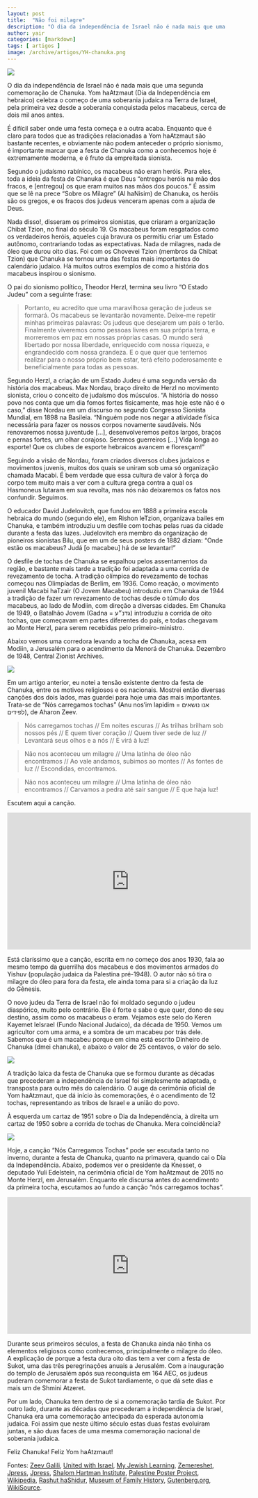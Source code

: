 ```yaml
---
layout: post
title:  "Não foi milagre"
description: "O dia da independência de Israel não é nada mais que uma segunda comemoração de Chanuka..."
author: yair
categories: [markdown]
tags: [ artigos ]
image: /archive/artigos/YH-chanuka.png
---
```


![](/website/archive/artigos/YH-chanuka.png)

O dia da independência de Israel não é nada mais que uma segunda comemoração de Chanuka. Yom haAtzmaut (Dia da Independência em hebraico) celebra o começo de uma soberania judaica na Terra de Israel, pela primeira vez desde a soberania conquistada pelos macabeus, cerca de dois mil anos antes.

É difícil saber onde uma festa começa e a outra acaba. Enquanto que é claro para todos que as tradições relacionadas a Yom haAtzmaut são bastante recentes, e obviamente não podem anteceder o próprio sionismo, é importante marcar que a festa de Chanuka como a conhecemos hoje é extremamente moderna, e é fruto da empreitada sionista.

Segundo o judaísmo rabínico, os macabeus não eram heróis. Para eles, toda a ideia da festa de Chanuka é que Deus “entregou heróis na mão dos fracos, e [entregou] os que eram muitos nas mãos dos poucos.” É assim que se lê na prece “Sobre os Milagre” (Al haNisim) de Chanuka, os heróis são os gregos, e os fracos dos judeus venceram apenas com a ajuda de Deus.

Nada disso!, disseram os primeiros sionistas, que criaram a organização Chibat Tzion, no final do século 19. Os macabeus foram resgatados como os verdadeiros heróis, aqueles cuja bravura os permitiu criar um Estado autônomo, contrariando todas as expectativas. Nada de milagres, nada de óleo que durou oito dias. Foi com os Chovevei Tzion (membros da Chibat Tzion) que Chanuka se tornou uma das festas mais importantes do calendário judaico. Há muitos outros exemplos de como a história dos macabeus inspirou o sionismo.

O pai do sionismo político, Theodor Herzl, termina seu livro “O Estado Judeu” com a seguinte frase:

>Portanto, eu acredito que uma maravilhosa geração de judeus se formará. Os macabeus se levantarão novamente. Deixe-me repetir minhas primeiras palavras: Os judeus que desejarem um país o terão. Finalmente viveremos como pessoas livres em sua própria terra, e morreremos em paz em nossas próprias casas. O mundo será libertado por nossa liberdade, enriquecido com nossa riqueza, e engrandecido com nossa grandeza. E o que quer que tentemos realizar para o nosso próprio bem estar, terá efeito poderosamente e beneficialmente para todas as pessoas.

Segundo Herzl, a criação de um Estado Judeu é uma segunda versão da história dos macabeus. Max Nordau, braço direito de Herzl no movimento sionista, criou o conceito de judaísmo dos músculos. “A história do nosso povo nos conta que um dia fomos fortes fisicamente, mas hoje este não é o caso,” disse Nordau em um discurso no segundo Congresso Sionista Mundial, em 1898 na Basileia. “Ninguém pode nos negar a atividade física necessária para fazer os nossos corpos novamente saudáveis. Nós renovaremos nossa juventude […], desenvolveremos peitos largos, braços e pernas fortes, um olhar corajoso. Seremos guerreiros […] Vida longa ao esporte! Que os clubes de esporte hebraicos avancem e floresçam!”

Seguindo a visão de Nordau, foram criados diversos clubes judaicos e movimentos juvenis, muitos dos quais se uniram sob uma só organização chamada Macabi. É bem verdade que essa cultura de valor à força do corpo tem muito mais a ver com a cultura grega contra a qual os Hasmoneus lutaram em sua revolta, mas nós não deixaremos os fatos nos confundir. Seguimos.

O educador David Judelovitch, que fundou em 1888 a primeira escola hebraica do mundo (segundo ele), em Rishon leTzion, organizava bailes em Chanuka, e também introduziu um desfile com tochas pelas ruas da cidade durante a festa das luzes. Judelovitch era membro da organização de pioneiros sionistas Bilu, que em um de seus posters de 1882 diziam: “Onde estão os macabeus? Judá [o macabeu] há de se levantar!”

O desfile de tochas de Chanuka se espalhou pelos assentamentos da região, e bastante mais tarde a tradição foi adaptada a uma corrida de revezamento de tocha. A tradição olímpica do revezamento de tochas começou nas Olimpíadas de Berlim, em 1936. Como reação, o movimento juvenil Macabi haTzair (O Jovem Macabeu) introduziu em Chanuka de 1944 a tradição de fazer um revezamento de tochas desde o túmulo dos macabeus, ao lado de Modiin, com direção a diversas cidades. Em Chanuka de 1949, o Batalhão Jovem (Gadna = גדנ״ע) introduziu a corrida de oito tochas, que começavam em partes diferentes do país, e todas chegavam ao Monte Herzl, para serem recebidas pelo primeiro-ministro.

Abaixo vemos uma corredora levando a tocha de Chanuka, acesa em Modiin, a Jerusalém para o acendimento da Menorá de Chanuka. Dezembro de 1948, Central Zionist Archives.

![](/website/archive/artigos/female_runner_hanukkah.png)

Em um artigo anterior, eu notei a tensão existente dentro da festa de Chanuka, entre os motivos religiosos e os nacionais. Mostrei então diversas canções dos dois lados, mas guardei para hoje uma das mais importantes. Trata-se de “Nós carregamos tochas” (Anu nos’im lapidim = אנו נושאים לפידים), de Aharon Zeev.

> Nós carregamos tochas // Em noites escuras // As trilhas brilham sob nossos pés // E quem tiver coração // Quem tiver sede de luz // Levantará seus olhos e a nós // E virá à luz!  

>Não nos aconteceu um milagre // Uma latinha de óleo não encontramos // Ao vale andamos, subimos ao montes // As fontes de luz // Escondidas, encontramos.  

>Não nos aconteceu um milagre // Uma latinha de óleo não encontramos // Carvamos a pedra até sair sangue // E que haja luz!

Escutem aqui a canção.

<iframe width="560" height="315" src="https://www.youtube.com/embed/31CaE6GVD94" title="YouTube video player" frameborder="0" allow="accelerometer; autoplay; clipboard-write; encrypted-media; gyroscope; picture-in-picture" allowfullscreen></iframe>

Está claríssimo que a canção, escrita em no começo dos anos 1930, fala ao mesmo tempo da guerrilha dos macabeus e dos movimentos armados do Yishuv (população judaica da Palestina pré-1948). O autor não só tira o milagre do óleo para fora da festa, ele ainda toma para si a criação da luz do Gênesis.

O novo judeu da Terra de Israel não foi moldado segundo o judeu diaspórico, muito pelo contrário. Ele é forte e sabe o que quer, dono de seu destino, assim como os macabeus o eram. Vejamos este selo do Keren Kayemet leIsrael (Fundo Nacional Judaico), da década de 1950. Vemos um agricultor com uma arma, e a sombra de um macabeu por trás dele. Sabemos que é um macabeu porque em cima está escrito Dinheiro de Chanuka (dmei chanuka), e abaixo o valor de 25 centavos, o valor do selo.

![](/website/archive/artigos/macabi-agricultor.jpg) 

A tradição laica da festa de Chanuka que se formou durante as décadas que precederam a independência de Israel foi simplesmente adaptada, e transposta para outro mês do calendário. O auge da cerimônia oficial de Yom haAtzmaut, que dá início às comemorações, é o acendimento de 12 tochas, representando as tribos de Israel e a união do povo.

À esquerda um cartaz de 1951 sobre o Dia da Independência, à direita um cartaz de 1950 sobre a corrida de tochas de Chanuka. Mera coincidência?

![](/website/archive/artigos/tochas2.png)

Hoje, a canção “Nós Carregamos Tochas” pode ser escutada tanto no inverno, durante a festa de Chanuka, quanto na primavera, quando cai o Dia da Independência. Abaixo, podemos ver o presidente da Knesset, o deputado Yuli Edelstein, na cerimônia oficial de Yom haAtzmaut de 2015 no Monte Herzl, em Jerusalém. Enquanto ele discursa antes do acendimento da primeira tocha, escutamos ao fundo a canção “nós carregamos tochas”.

<iframe width="560" height="315" src="https://www.youtube.com/embed/DiLa3r_LLTg?start=2286" title="YouTube video player" frameborder="0" allow="accelerometer; autoplay; clipboard-write; encrypted-media; gyroscope; picture-in-picture" allowfullscreen></iframe>

Durante seus primeiros séculos, a festa de Chanuka ainda não tinha os elementos religiosos como conhecemos, principalmente o milagre do óleo. A explicação de porque a festa dura oito dias tem a ver com a festa de Sukot, uma das três peregrinações anuais a Jerusalém. Com a inauguração do templo de Jerusalém após sua reconquista em 164 AEC, os judeus puderam comemorar a festa de Sukot tardiamente, o que dá sete dias e mais um de Shmini Atzeret.

Por um lado, Chanuka tem dentro de si a comemoração tardia de Sukot. Por outro lado, durante as décadas que precederam a independência de Israel, Chanuka era uma comemoração antecipada da esperada autonomia judaica. Foi assim que neste último século estas duas festas evoluiram juntas, e são duas faces de uma mesma comemoração nacional de soberania judaica.

Feliz Chanuka! Feliz Yom haAtzmaut!

Fontes: [Zeev Galili](http://www.zeevgalili.com/2000/12/65), [United with Israel](https://unitedwithisrael.org/zionist-view-on-hanukkah/), [My Jewish Learning](http://www.myjewishlearning.com/article/the-first-hanukkah/), [Zemereshet](http://www.zemereshet.co.il/song.asp?id=357), [Jpress](http://jpress.org.il/Olive/APA/NLI_Heb/SharedView.Article.aspx?parm=CzRg1ZXxmnsNeV487qhwrqk9qUie2xHh5k84y9GJz7g0Xt0kmg0pYvvGE%2FjxNVylYw%3D%3D&mode=image&href=DAV%2f1949%2f12%2f15&page=4&rtl=true), [Jpress](http://jpress.org.il/Olive/APA/NLI_Heb/SharedView.Article.aspx?parm=wkRqukROXLZSd7UaMm8Ziv8iyeX3%2FUtplFkoTw4JF5XmdpOu7P1naoMV8uSp2JTvYw%3D%3D&mode=image&href=DAV%2f1954%2f12%2f21&page=2&rtl=true), [Shalom Hartman Institute](https://hartman.org.il/Blogs_View.asp?Article_Id=1047&Cat_Id=275&Cat_Type=), [Palestine Poster Project](http://www.palestineposterproject.org/iconography/torchlanternlight), [Wikipedia](https://he.wikipedia.org/wiki/%D7%9E%D7%A8%D7%95%D7%A5_%D7%9C%D7%A4%D7%99%D7%93), [Rashut haShidur](https://www.youtube.com/watch?v=czv2p2NUUJk), [Museum of Family History](http://www.museumoffamilyhistory.com/zionism-maccabi-nordau.htm), [Gutenberg.org](https://www.gutenberg.org/files/25282/25282-h/25282-h.htm), [WikiSource](https://he.wikisource.org/wiki/%D7%A2%D7%9C_%D7%94%D7%A0%D7%99%D7%A1%D7%99%D7%9D).
